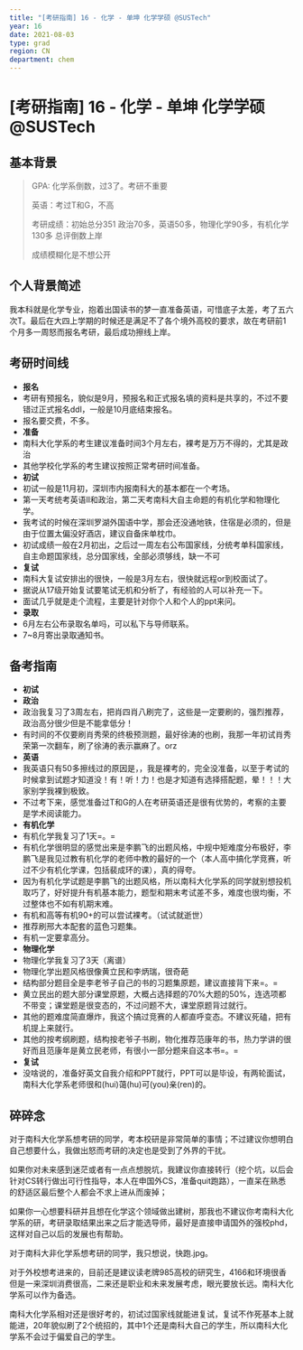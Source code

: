 ```yaml
---
title: "[考研指南] 16 - 化学 - 单坤 化学学硕 @SUSTech"
year: 16
date: 2021-08-03
type: grad
region: CN
department: chem
---
```


# [考研指南] 16 - 化学 - 单坤 化学学硕 @SUSTech

## 基本背景

> GPA: 化学系倒数，过3了。考研不重要
>
> 英语：考过T和G，不高
>
> 考研成绩：初始总分351 政治70多，英语50多，物理化学90多，有机化学130多 总评倒数上岸
>
> 成绩模糊化是不想公开

## 个人背景简述

我本科就是化学专业，抱着出国读书的梦一直准备英语，可惜底子太差，考了五六次T。最后在大四上学期的时候还是满足不了各个境外高校的要求，故在考研前1个月多一周怒而报名考研，最后成功擦线上岸。

## 考研时间线

- **报名**
- 考研有预报名，貌似是9月，预报名和正式报名填的资料是共享的，不过不要错过正式报名ddl，一般是10月底结束报名。
- 报名要交费，不多。
- **准备**
- 南科大化学系的考生建议准备时间3个月左右，裸考是万万不得的，尤其是政治
- 其他学校化学系的考生建议按照正常考研时间准备。
- **初试**
- 初试一般是11月初，深圳市内报南科大的基本都在一个考场。
- 第一天考统考英语II和政治，第二天考南科大自主命题的有机化学和物理化学。
- 我考试的时候在深圳罗湖外国语中学，那会还没通地铁，住宿是必须的，但是由于位置太偏没好酒店，建议自备床单枕巾。
- 初试成绩一般在2月初出，之后过一周左右公布国家线，分统考单科国家线，自主命题国家线，总分国家线，全部必须够线，缺一不可
- **复试**
- 南科大复试安排出的很快，一般是3月左右，很快就远程or到校面试了。
- 据说从17级开始复试要笔试无机和分析了，有经验的人可以补充一下。
- 面试几乎就是走个流程，主要是针对你个人和个人的ppt来问。
- **录取**
- 6月左右公布录取名单吗，可以私下与导师联系。
- 7~8月寄出录取通知书。

## 备考指南

- **初试**
- **政治**
- 政治我复习了3周左右，把肖四肖八刷完了，这些是一定要刷的，强烈推荐，政治高分很少但是不能拿低分！
- 有时间的不仅要刷肖秀荣的终极预测题，最好徐涛的也刷，我那一年初试肖秀荣第一次翻车，刷了徐涛的表示赢麻了。orz
- **英语**
- 我英语只有50多擦线过的原因是，，我是裸考的，完全没准备，以至于考试的时候拿到试题才知道没！有！听！力！也是才知道有选择搭配题，晕！！！大家别学我裸到极致。
- 不过考下来，感觉准备过T和G的人在考研英语还是很有优势的，考察的主要是学术阅读能力。
- **有机化学**
- 有机化学我复习了1天=。=
- 有机化学很明显的感觉出来是李鹏飞的出题风格，中规中矩难度分布极好，李鹏飞是我见过教有机化学的老师中教的最好的一个（本人高中搞化学竞赛，听过不少有机化学课，包括裴成环的课），真的得夸。
- 因为有机化学试题是李鹏飞的出题风格，所以南科大化学系的同学就别想投机取巧了，好好提升有机基本能力，题型和期末考试差不多，难度也很均衡，不过整体也不如有机期末难。
- 有机和高等有机90+的可以尝试裸考。（试试就逝世）
- 推荐刷邢大本配套的蓝色习题集。
- 有机一定要拿高分。
- **物理化学**
- 物理化学我复习了3天（离谱）
- 物理化学出题风格很像黄立民和李炳瑞，很奇葩
- 结构部分题目全是李老爷子自己的书的习题集原题，建议直接背下来=。=
- 黄立民出的题大部分课堂原题，大概占选择题的70%大题的50%，连选项都不带变；课堂题是很变态的，不过问题不大，课堂原题背过就行。
- 其他的题难度简直爆炸，我这个搞过竞赛的人都直呼变态。不建议死磕，把有机提上来就行。
- 其他的按考纲刷题，结构按老爷子书刷，物化推荐范康年的书，热力学讲的很好而且范康年是黄立民老师，有很小一部分题来自这本书=。=
- **复试**
- 没啥说的，准备好英文自我介绍和PPT就行，PPT可以是毕设，有两轮面试，南科大化学系老师很和(hui)蔼(hu)可(you)亲(ren)的。

## 碎碎念

对于南科大化学系想考研的同学，考本校研是非常简单的事情；不过建议你想明白自己想要什么，我做出怒而考研的决定也是受到了外界的干扰。

如果你对未来感到迷茫或者有一点点想脱坑，我建议你直接转行（挖个坑，以后会针对CS转行做出可行性指导，本人在申国外CS，准备quit跑路），一直呆在熟悉的舒适区最后整个人都会不求上进从而废掉；

如果你一心想要科研并且想在化学这个领域做出建树，那我也不建议你考南科大化学系的研，考研录取结果出来之后才能选导师，最好是直接申请国外的强校phd，这样对自己以后的发展也有帮助。

对于南科大非化学系想考研的同学，我只想说，快跑.jpg。

对于外校想考进来的，目前还是建议读老牌985高校的研究生，4166和环境很香但是一来深圳消费很高，二来还是职业和未来发展考虑，眼光要放长远。南科大化学系可以作为备选。

南科大化学系相对还是很好考的，初试过国家线就能进复试，复试不作死基本上就能进，20年貌似刷了2个统招的，其中1个还是南科大自己的学生，所以南科大化学系不会过于偏爱自己的学生。

